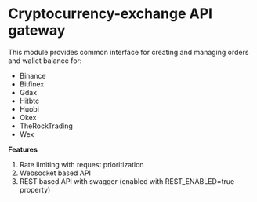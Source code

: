 # Cryptocurrency-exchange API gateway
This module provides common interface for creating and managing orders and wallet balance for:
 - Binance
 - Bitfinex
 - Gdax
 - Hitbtc
 - Huobi
 - Okex
 - TheRockTrading
 - Wex
 
 **Features**
 1. Rate limiting with request prioritization
 2. Websocket based API
 3. REST based API with swagger (enabled with REST_ENABLED=true property)
